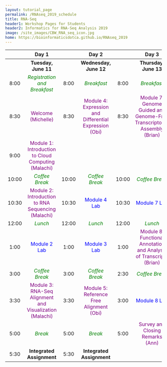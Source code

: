 ```yaml
---
layout: tutorial_page
permalink: /RNAseq_2019_schedule
title: RNA-Seq
header1: Workshop Pages for Students
header2: Informatics for RNA-Seq Analysis 2019
image: /site_images/CBW_RNA_seq_icon.jpg
home: https://bioinformaticsdotca.github.io/RNAseq_2019
---
```


| | **Day 1** | | **Day 2** | | **Day 3** |  
| :---: | :---: | :---: | :---: |:---: | :---: |  
| | **Tuesday, June 11** | | **Wednesday, June 12** | | **Thursday, June 13** |  
| 8:00 | <font color="green">*Registration and Breakfast*</font> | 8:00 | <font color="green">*Breakfast*</font> | 8:00 | <font color="green">*Breakfast*</font> |  
| 8:30 | <font color="purple">Welcome (Michelle)</font> | 8:30 | <font color="purple">Module 4: Expression and Differential Expression (Obi)</font> | 8:30 | <font color="purple">Module 7: Genome Guided and Genome-Free Transcriptome Assembly  (Brian)</font> |   
| 9:00 | <font color="purple">Module 1: Introduction to Cloud Computing (Malachi)</font> | | | | |  
| 10:00 | <font color="green">*Coffee Break*</font> | 10:00 | <font color="green">*Coffee Break*</font> | 10:00 | <font color="green">*Coffee Break*</font> |  
| 10:30 | <font color="purple">Module 2: Introduction to RNA Sequencing (Malachi)</font> | 10:30 |  <font color="blue">Module 4 Lab</font> | 10:30 |  <font color="blue">Module 7 Lab</font> |  
| 12:00 | <font color="green">*Lunch*</font> | 12:00 | <font color="green">*Lunch*</font> | 12:00 | <font color="green">*Lunch*</font> |  
| 1:00 |  <font color="blue">Module 2 Lab</font> | 1:00 |  <font color="blue">Module 3 Lab</font> | 1:00 | <font color="purple">Module 8: Functional Annotation and Analysis of Transcripts (Brian)</font> |  
| 3:00 | <font color="green">*Coffee Break*</font> | 3:00 | <font color="green">*Coffee Break*</font> | 2:30 | <font color="green">*Coffee Break*</font> |  
| 3:30 |  <font color="purple">Module 3: RNA-Seq Alignment and Visualization (Malachi)</font> | 3:30 | <font color="purple">Module 5: Reference Free Alignment (Obi)</font> | 3:00 | <font color="blue">Module 8 Lab</font> |  
| 5:00 | <font color="green">*Break*</font> | 5:00 | <font color="green">*Break*</font> | 5:00 | <font color="purple">Survey and Closing Remarks (Ann)</font> |  
| 5:30 | **Integrated Assignment** | 5:30 | **Integrated Assignment** | | | 

